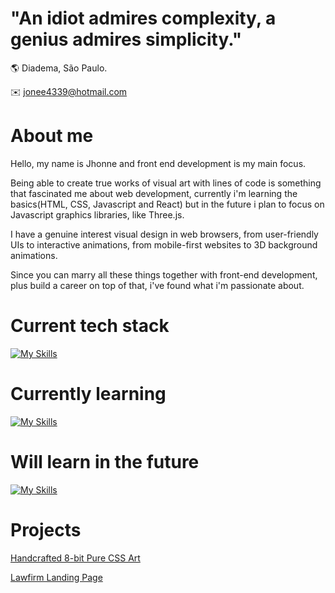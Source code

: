 # "An idiot admires complexity, a genius admires simplicity."
🌎 Diadema, São Paulo.

:envelope: jonee4339@hotmail.com

# About me

Hello, my name is Jhonne and front end development is my main focus. 

Being able to create true works of visual art with lines of code is something that fascinated me about web development, currently i'm learning the basics(HTML, CSS, Javascript and React) but in the future i plan to focus on Javascript graphics libraries, like Three.js.

I have a genuine interest visual design in web browsers, from user-friendly UIs to interactive animations, from mobile-first websites to 3D background animations.

Since you can marry all these things together with front-end development, plus build a career on top of that, i've found what i'm passionate about. 

# Current tech stack
[![My Skills](https://skillicons.dev/icons?i=html,css,bash,git,vscode,linux,bootstrap,sass)](https://skillicons.dev)

# Currently learning
[![My Skills](https://skillicons.dev/icons?i=js,mongodb,nodejs,express,postgres,react,tailwind)](https://skillicons.dev)

# Will learn in the future
[![My Skills](https://skillicons.dev/icons?i=p5js,blender,firebase,threejs)](https://skillicons.dev)

# Projects

[Handcrafted 8-bit Pure CSS Art](https://jonee2.github.io/Handcrafted-CSS-8-bit-art/)

[Lawfirm Landing Page](https://jonee2.github.io/better-call-saul/)
